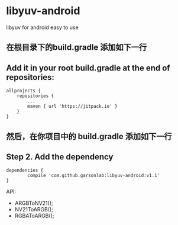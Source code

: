 # libyuv-android
libyuv for android easy to  use

在根目录下的build.gradle 添加如下一行
-------------
Add it in your root build.gradle at the end of repositories:
-------------

	allprojects {
		repositories {
			...
			maven { url 'https://jitpack.io' }
		}
	}
	
然后，在你项目中的 build.gradle 添加如下一行
-------------
Step 2. Add the dependency
-------------

	dependencies {
	        compile 'com.github.garsonlab:libyuv-android:v1.1'
	}
API:
<ul>
    <li>ARGBToNV21();</li>
    <li>NV21ToARGB();</li>
    <li>RGBAToARGB();</li>
</ul>
